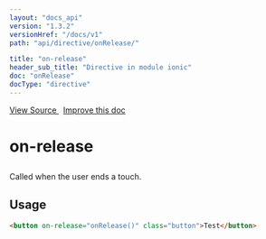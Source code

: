 ```yaml
---
layout: "docs_api"
version: "1.3.2"
versionHref: "/docs/v1"
path: "api/directive/onRelease/"

title: "on-release"
header_sub_title: "Directive in module ionic"
doc: "onRelease"
docType: "directive"
---
```


<div class="improve-docs">
<a href='http://github.com/driftyco/ionic/tree/1.x/js/angular/directive/gesture.js#L74'>
View Source
</a>
&nbsp;
<a href='http://github.com/driftyco/ionic/edit/1.x/js/angular/directive/gesture.js#L74'>
Improve this doc
</a>
</div>




<h1 class="api-title">

on-release



</h1>





Called when the user ends a touch.









<h2 id="usage">Usage</h2>

```html
<button on-release="onRelease()" class="button">Test</button>
```









